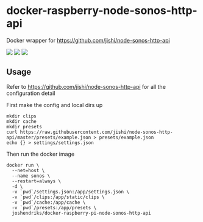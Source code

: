 # docker-raspberry-node-sonos-http-api
Docker wrapper for https://github.com/jishi/node-sonos-http-api

![](http://dockeri.co/image/joshendriks/docker-raspberry-pi-node-sonos-http-api)
![](http://dockeri.co/image/joshendriks/docker-raspberry-pi2-node-sonos-http-api)
![](http://dockeri.co/image/joshendriks/docker-raspberry-pi3-node-sonos-http-api)

## Usage
Refer to https://github.com/jishi/node-sonos-http-api for all the configuration detail

First make the config and local dirs up
```shell
mkdir clips
mkdir cache
mkdir presets
curl https://raw.githubusercontent.com/jishi/node-sonos-http-api/master/presets/example.json > presets/example.json
echo {} > settings/settings.json
```

Then run the docker image
```shell
docker run \
  --net=host \
  --name sonos \
  --restart=always \
  -d \
  -v `pwd`/settings.json:/app/settings.json \
  -v `pwd`/clips:/app/static/clips \
  -v `pwd`/cache:/app/cache \
  -v `pwd`/presets:/app/presets \
  joshendriks/docker-raspberry-pi-node-sonos-http-api 
```
